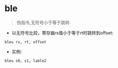 # ble

> 伪指令,无符号小于等于跳转.

- 以无符号比较，寄存器rs值小于等于rt时跳转到offset:

`bleu rs, rt, offset`

- 实例:

`bleu s0, s1, lable2`
